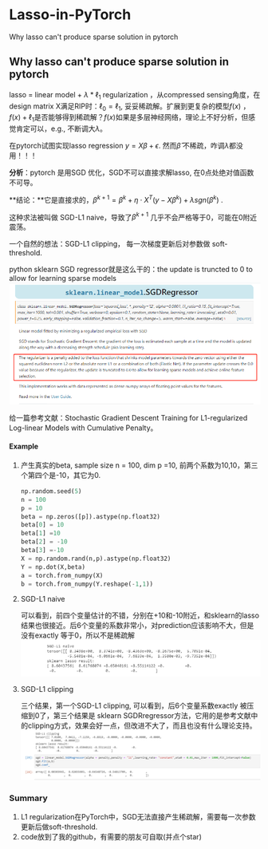# Lasso-in-PyTorch
Why lasso can't produce sparse solution in pytorch
## Why lasso can't produce sparse solution in pytorch

lasso = linear model + $\lambda *\ell_1$  regularization ，从compressed sensing角度，在design matrix X满足RIP时：$\ell_0=\ell_1$, 妥妥稀疏解。扩展到更复杂的模型$f(x)$ ，$f(x)+\ell_1$是否能够得到稀疏解？$f(x)$如果是多层神经网络，理论上不好分析，但感觉肯定可以，e.g., 不断调大$\lambda$。

在pytorch试图实现lasso regression $y= X\beta + \epsilon$.  然而$\hat \beta$ 不稀疏，咋调$\lambda$都没用！！！

**分析**：pytorch 是用SGD 优化，SGD不可以直接求解lasso, 在0点处绝对值函数不可导。

**结论：**它是直接求的，$\beta^{k+1} = \beta^{k} +\eta\cdot X^T(y-X\beta^k) + \lambda sgn(\beta^k)$ .

这种求法被叫做 SGD-L1 naive，导致了$\beta^{k+1}$ 几乎不会严格等于0，可能在0附近震荡。

一个自然的想法：SGD-L1 clipping， 每一次梯度更新后对参数做 soft-threshold. 


python sklearn SGD regressor就是这么干的：the update is truncted to 0 to allow for learning sparse models
![image](https://github.com/SanyouWu/firstfile/blob/master/sgdr.png)


给一篇参考文献：Stochastic Gradient Descent Training for L1-regularized Log-linear Models with Cumulative Penalty。

#### Example 

1. 产生真实的beta, sample size n = 100, dim p =10, 前两个系数为10,10，第三个第四个是-10，其它为0.

   ```python
   np.random.seed(5)
   n = 100
   p = 10
   beta = np.zeros([p]).astype(np.float32)
   beta[0] = 10
   beta[1] =10
   beta[2] = -10
   beta[3] =-10
   X = np.random.rand(n,p).astype(np.float32)
   Y = np.dot(X,beta)
   a = torch.from_numpy(X)
   b = torch.from_numpy(Y.reshape(-1,1))
   ```

2. SGD-L1 naive 

   可以看到，前四个变量估计的不错，分别在+10和-10附近，和sklearn的lasso结果也很接近。后6个变量的系数非常小，对prediction应该影响不大，但是没有exactly 等于0，所以不是稀疏解
![image](https://github.com/SanyouWu/firstfile/blob/master/image-20210126161425660.png)
  

3. SGD-L1 clipping

   三个结果，第一个SGD-L1 clipping, 可以看到，后6个变量系数exactly 被压缩到0了，第三个结果是 sklearn SGDRregressor方法，它用的是参考文献中的clipping方式，效果会好一点，但改进不大了，而且也没有什么理论支持。
![image](https://github.com/SanyouWu/firstfile/blob/master/image-20210126161749534.png)


### Summary

1. L1 regularization在PyTorch中，SGD无法直接产生稀疏解，需要每一次参数更新后做soft-threshold.
2. code放到了我的github，有需要的朋友可自取(并点个star)
